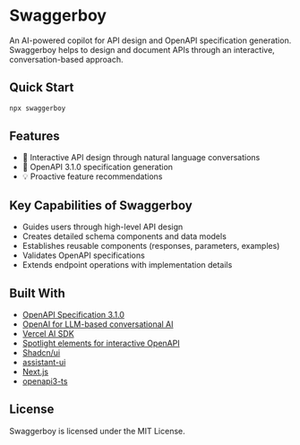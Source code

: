 # Swaggerboy

An AI-powered copilot for API design and OpenAPI specification generation. Swaggerboy helps to design and document APIs through an interactive, conversation-based approach.

## Quick Start

```typescript
npx swaggerboy
```

## Features

- 🤖 Interactive API design through natural language conversations
- 📝 OpenAPI 3.1.0 specification generation
- 💡 Proactive feature recommendations

## Key Capabilities of Swaggerboy

- Guides users through high-level API design
- Creates detailed schema components and data models
- Establishes reusable components (responses, parameters, examples)
- Validates OpenAPI specifications
- Extends endpoint operations with implementation details

## Built With

- [OpenAPI Specification 3.1.0](https://www.openapis.org/)
- [OpenAI for LLM-based conversational AI](https://github.com/openai)
- [Vercel AI SDK](https://github.com/vercel/ai)
- [Spotlight elements for interactive OpenAPI](https://github.com/stoplightio/elements)
- [Shadcn/ui](https://github.com/shadcn-ui/ui)
- [assistant-ui](https://github.com/Yonom/assistant-ui)
- [Next.js](https://github.com/vercel/next.js)
- [openapi3-ts](https://github.com/metadevpro/openapi3-ts)

## License

Swaggerboy is licensed under the MIT License.
